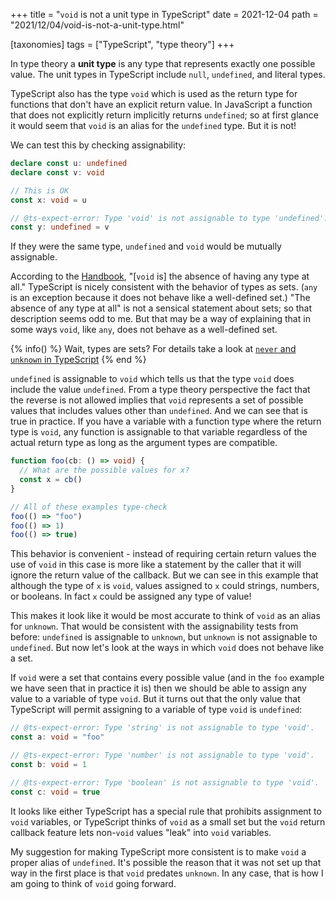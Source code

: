 +++
title = "`void` is not a unit type in TypeScript"
date = 2021-12-04
path = "2021/12/04/void-is-not-a-unit-type.html"

[taxonomies]
tags = ["TypeScript", "type theory"]
+++

In type theory a **unit type** is any type that represents exactly one possible
value.
The unit types in TypeScript include `null`, `undefined`, and literal types.

TypeScript also has the type `void` which is used as the return type for
functions that don't have an explicit return value.
In JavaScript a function that does not explicitly return implicitly returns
`undefined`;
so at first glance it would seem that `void` is an alias for the `undefined`
type.
But it is not!

<!-- more -->

We can test this by checking assignability:

```ts
declare const u: undefined
declare const v: void

// This is OK
const x: void = u

// @ts-expect-error: Type 'void' is not assignable to type 'undefined'.
const y: undefined = v
```

If they were the same type, `undefined` and `void` would be mutually assignable.

According to the [Handbook][],
"[`void` is] the absence of having any type at all."
TypeScript is nicely consistent with the behavior of types as sets.
(`any` is an exception because it does not behave like a well-defined set.)
"The absence of any type at all" is not a sensical statement about sets;
so that description seems odd to me.
But that may be a way of explaining that in some ways `void`, like `any`, does
not behave as a well-defined set.

[handbook]: https://www.typescriptlang.org/docs/handbook/basic-types.html#void

{% info() %}
Wait, types are sets? For details take a look at [`never` and `unknown` in
TypeScript](@/2019-01-29_never-and-unknown-in-typescript/index.md)
{% end %}

`undefined` is assignable to `void` which tells us that the type `void` does
include the value `undefined`.
From a type theory perspective the fact that the reverse is not allowed implies
that `void` represents a set of possible values that includes values other than
`undefined`.
And we can see that is true in practice.
If you have a variable with a function type where the return type is `void`, any
function is assignable to that variable regardless of the actual return type as
long as the argument types are compatible.

```ts
function foo(cb: () => void) {
  // What are the possible values for x?
  const x = cb()
}

// All of these examples type-check
foo(() => "foo")
foo(() => 1)
foo(() => true)
```

This behavior is convenient - instead of requiring certain return values the use
of `void` in this case is more like a statement by the caller that it will
ignore the return value of the callback.
But we can see in this example that although the type of `x` is `void`,
values assigned to `x` could strings, numbers, or booleans.
In fact `x` could be assigned any type of value!

This makes it look like it would be most accurate to think of `void` as an alias
for `unknown`.
That would be consistent with the assignability tests from before:
`undefined` is assignable to `unknown`, but `unknown` is not assignable to
`undefined`.
But now let's look at the ways in which `void` does not behave like a set.

If `void` were a set that contains every possible value
(and in the `foo` example we have seen that in practice it is)
then we should be able to assign any value to a variable of type `void`.
But it turns out that the only value that TypeScript will permit assigning to
a variable of type `void` is `undefined`:

```ts
// @ts-expect-error: Type 'string' is not assignable to type 'void'.
const a: void = "foo"

// @ts-expect-error: Type 'number' is not assignable to type 'void'.
const b: void = 1

// @ts-expect-error: Type 'boolean' is not assignable to type 'void'.
const c: void = true
```

It looks like either TypeScript has a special rule that prohibits assignment to
`void` variables, or TypeScript thinks of `void` as a small set but the `void`
return callback feature lets non-`void` values "leak" into `void` variables.

My suggestion for making TypeScript more consistent is to make `void` a proper
alias of `undefined`.
It's possible the reason that it was not set up that way in the first place is
that `void` predates `unknown`.
In any case, that is how I am going to think of `void` going forward.
